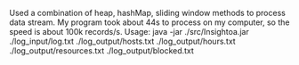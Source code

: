 Used a combination of heap, hashMap, sliding window methods to process data stream.
My program took about 44s to process on my computer, so the speed is about 100k records/s.
Usage: java -jar ./src/Insightoa.jar ./log_input/log.txt ./log_output/hosts.txt ./log_output/hours.txt ./log_output/resources.txt ./log_output/blocked.txt
